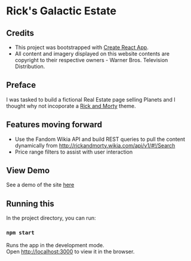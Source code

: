 # Rick's Galactic Estate

## Credits
- This project was bootstrapped with [Create React App](https://github.com/facebookincubator/create-react-app).
- All content and imagery displayed on this website contents are copyright to their respective owners - Warner Bros. Television Distribution.

## Preface
I was tasked to build a fictional Real Estate page selling Planets and I thought why not incoporate a [Rick and Morty](http://rickandmorty.wikia.com/wiki/Rickipedia) theme.

## Features moving forward
- Use the Fandom Wikia API and build REST queries to pull the content dynamically from http://rickandmorty.wikia.com/api/v1/#!/Search
- Price range filters to assist with user interaction

## View Demo
See a demo of the site [here](http://rge.balcantara.com)

## Running this

In the project directory, you can run:

### `npm start`

Runs the app in the development mode.<br>
Open [http://localhost:3000](http://localhost:3000) to view it in the browser.

